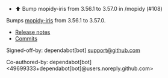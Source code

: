 - ⬆️ Bump mopidy-iris from 3.56.1 to 3.57.0 in /mopidy (#108)

Bumps [mopidy-iris](https://github.com/jaedb/iris) from 3.56.1 to 3.57.0.
- [Release notes](https://github.com/jaedb/iris/releases)
- [Commits](https://github.com/jaedb/iris/commits/3.57.0)

Signed-off-by: dependabot[bot] <support@github.com>

Co-authored-by: dependabot[bot] <49699333+dependabot[bot]@users.noreply.github.com>
